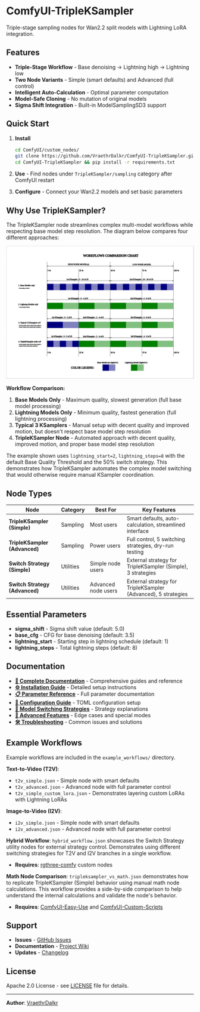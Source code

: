 # ComfyUI-TripleKSampler

Triple-stage sampling nodes for Wan2.2 split models with Lightning LoRA integration.

## Features

- **Triple-Stage Workflow** - Base denoising → Lightning high → Lightning low
- **Two Node Variants** - Simple (smart defaults) and Advanced (full control)
- **Intelligent Auto-Calculation** - Optimal parameter computation
- **Model-Safe Cloning** - No mutation of original models
- **Sigma Shift Integration** - Built-in ModelSamplingSD3 support

## Quick Start

1. **Install**
   ```bash
   cd ComfyUI/custom_nodes/
   git clone https://github.com/VraethrDalkr/ComfyUI-TripleKSampler.git
   cd ComfyUI-TripleKSampler && pip install -r requirements.txt
   ```

2. **Use** - Find nodes under `TripleKSampler/sampling` category after ComfyUI restart

3. **Configure** - Connect your Wan2.2 models and set basic parameters

## Why Use TripleKSampler?

The TripleKSampler node streamlines complex multi-model workflows while respecting base model step resolution. The diagram below compares four different approaches:

![Workflow Comparison](assets/workflows_compare.svg)

**Workflow Comparison:**
1. **Base Models Only** - Maximum quality, slowest generation (full base model processing)
2. **Lightning Models Only** - Minimum quality, fastest generation (full lightning processing)
3. **Typical 3 KSamplers** - Manual setup with decent quality and improved motion, but doesn't respect base model step resolution
4. **TripleKSampler Node** - Automated approach with decent quality, improved motion, and proper base model step resolution

The example shown uses `lightning_start=2`, `lightning_steps=8` with the default Base Quality Threshold and the 50% switch strategy. This demonstrates how TripleKSampler automates the complex model switching that would otherwise require manual KSampler coordination.

## Node Types

| Node | Category | Best For | Key Features |
|------|----------|----------|--------------|
| **TripleKSampler (Simple)** | Sampling | Most users | Smart defaults, auto-calculation, streamlined interface |
| **TripleKSampler (Advanced)** | Sampling | Power users | Full control, 5 switching strategies, dry-run testing |
| **Switch Strategy (Simple)** | Utilities | Simple node users | External strategy for TripleKSampler (Simple), 3 strategies |
| **Switch Strategy (Advanced)** | Utilities | Advanced node users | External strategy for TripleKSampler (Advanced), 5 strategies |

## Essential Parameters

- **sigma_shift** - Sigma shift value (default: 5.0)
- **base_cfg** - CFG for base denoising (default: 3.5)
- **lightning_start** - Starting step in lightning schedule (default: 1)
- **lightning_steps** - Total lightning steps (default: 8)

## Documentation

- **[📖 Complete Documentation](https://github.com/VraethrDalkr/ComfyUI-TripleKSampler/wiki)** - Comprehensive guides and reference
- **[⚙️ Installation Guide](https://github.com/VraethrDalkr/ComfyUI-TripleKSampler/wiki/Installation-Guide)** - Detailed setup instructions
- **[📋 Parameter Reference](https://github.com/VraethrDalkr/ComfyUI-TripleKSampler/wiki/Parameter-Reference)** - Full parameter documentation
- **[🔧 Configuration Guide](https://github.com/VraethrDalkr/ComfyUI-TripleKSampler/wiki/Configuration-Guide)** - TOML configuration setup
- **[🎯 Model Switching Strategies](https://github.com/VraethrDalkr/ComfyUI-TripleKSampler/wiki/Model-Switching-Strategies)** - Strategy explanations
- **[🚀 Advanced Features](https://github.com/VraethrDalkr/ComfyUI-TripleKSampler/wiki/Advanced-Features)** - Edge cases and special modes
- **[🛠️ Troubleshooting](https://github.com/VraethrDalkr/ComfyUI-TripleKSampler/wiki/Troubleshooting)** - Common issues and solutions

## Example Workflows

Example workflows are included in the `example_workflows/` directory.

**Text-to-Video (T2V)**:
- `t2v_simple.json` - Simple node with smart defaults
- `t2v_advanced.json` - Advanced node with full parameter control
- `t2v_simple_custom_lora.json` - Demonstrates layering custom LoRAs with Lightning LoRAs

**Image-to-Video (I2V)**:
- `i2v_simple.json` - Simple node with smart defaults
- `i2v_advanced.json` - Advanced node with full parameter control

**Hybrid Workflow**: `hybrid_workflow.json` showcases the Switch Strategy utility nodes for external strategy control. Demonstrates using different switching strategies for T2V and I2V branches in a single workflow.
- **Requires**: [rgthree-comfy](https://github.com/rgthree/rgthree-comfy) custom nodes

**Math Node Comparison**: `tripleksampler_vs_math.json` demonstrates how to replicate TripleKSampler (Simple) behavior using manual math node calculations. This workflow provides a side-by-side comparison to help understand the internal calculations and validate the node's behavior.
- **Requires**: [ComfyUI-Easy-Use](https://github.com/yolain/ComfyUI-Easy-Use) and [ComfyUI-Custom-Scripts](https://github.com/pythongosssss/ComfyUI-Custom-Scripts)

## Support

- **Issues** - [GitHub Issues](https://github.com/VraethrDalkr/ComfyUI-TripleKSampler/issues)
- **Documentation** - [Project Wiki](https://github.com/VraethrDalkr/ComfyUI-TripleKSampler/wiki)
- **Updates** - [Changelog](CHANGELOG.md)

## License

Apache 2.0 License - see [LICENSE](LICENSE) file for details.

---

**Author**: [VraethrDalkr](https://github.com/VraethrDalkr)